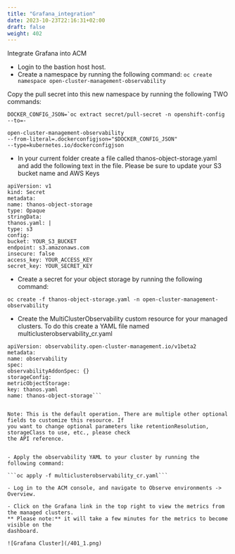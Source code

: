 ```yaml
---
title: "Grafana_integration"
date: 2023-10-23T22:16:31+02:00
draft: false
weight: 402
---
```



Integrate Grafana into ACM

- Login to the bastion host host.
- Create a namespace by running the following command: 
  ```oc create namespace open-cluster-management-observability```

Copy the pull secret into this new namespace by running the following TWO
commands:

```DOCKER_CONFIG_JSON=`oc extract secret/pull-secret -n openshift-config
--to=-```


```oc create secret generic multiclusterhub-operator-pull-secret -n
open-cluster-management-observability
--from-literal=.dockerconfigjson="$DOCKER_CONFIG_JSON"
--type=kubernetes.io/dockerconfigjson
```

- In your current folder create a file called thanos-object-storage.yaml and add the
following text in the file. Please be sure to update your S3 bucket name and AWS
Keys

```
apiVersion: v1
kind: Secret
metadata:
name: thanos-object-storage
type: Opaque
stringData:
thanos.yaml: |
type: s3
config:
bucket: YOUR_S3_BUCKET
endpoint: s3.amazonaws.com
insecure: false
access_key: YOUR_ACCESS_KEY
secret_key: YOUR_SECRET_KEY
```

- Create a secret for your object storage by running the following command:

```oc create -f thanos-object-storage.yaml -n open-cluster-management-observability```

- Create the MultiClusterObservability custom resource for your managed clusters. To do
this create a YAML file named multiclusterobservability_cr.yaml

```kind: MultiClusterObservability
apiVersion: observability.open-cluster-management.io/v1beta2
metadata:
name: observability
spec:
observabilityAddonSpec: {}
storageConfig:
metricObjectStorage:
key: thanos.yaml
name: thanos-object-storage```


Note: This is the default operation. There are multiple other optional fields to customize this resource. If
you want to change optional parameters like retentionResolution, storageClass to use, etc., please check
the API reference.


- Apply the observability YAML to your cluster by running the following command:

```oc apply -f multiclusterobservability_cr.yaml```

- Log in to the ACM console, and navigate to Observe environments -> Overview.

- Click on the Grafana link in the top right to view the metrics from the managed clusters.
** Please note:** it will take a few minutes for the metrics to become visible on the
dashboard.

![Grafana Cluster](/401_1.png)